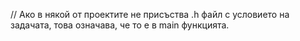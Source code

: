 // Ако в някой от проектите не присъства .h файл с условието на задачата, това означава, че то е в main функцията.
